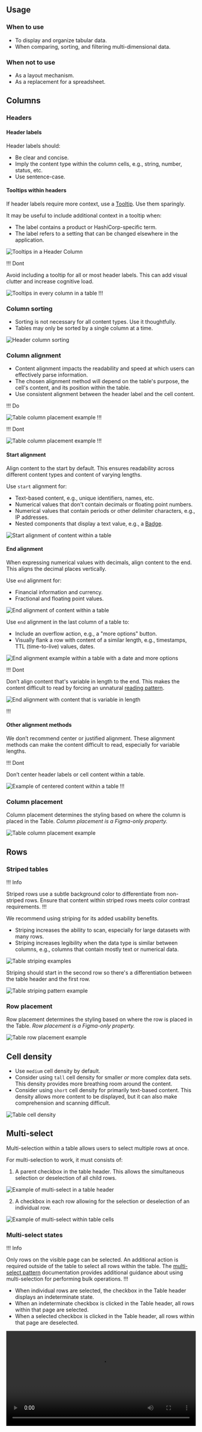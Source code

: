 ## Usage

### When to use

- To display and organize tabular data.
- When comparing, sorting, and filtering multi-dimensional data.

### When not to use

- As a layout mechanism.
- As a replacement for a spreadsheet.

## Columns

### Headers

#### Header labels

Header labels should:

- Be clear and concise. 
- Imply the content type within the column cells, e.g., string, number, status, etc.
- Use sentence-case.

#### Tooltips within headers

If header labels require more context, use a [Tooltip](/components/tooltip). Use them sparingly.

It may be useful to include additional context in a tooltip when:

- The label contains a product or HashiCorp-specific term.
- The label refers to a setting that can be changed elsewhere in the application.

![Tooltips in a Header Column](/assets/components/table/table-tooltip-example.png)

!!! Dont

Avoid including a tooltip for all or most header labels. This can add visual clutter and increase cognitive load.

![Tooltips in every column in a table](/assets/components/table/table-tooltip-dont.png)
!!!

### Column sorting

- Sorting is not necessary for all content types. Use it thoughtfully.
- Tables may only be sorted by a single column at a time.

![Header column sorting](/assets/components/table/table-sorting.png)

### Column alignment

- Content alignment impacts the readability and speed at which users can effectively parse information. 
- The chosen alignment method will depend on the table's purpose, the cell's content, and its position within the table.
- Use consistent alignment between the header label and the cell content.

!!! Do

![Table column placement example](/assets/components/table/table-alignment-do.png)
!!!

!!! Dont

![Table column placement example](/assets/components/table/table-alignment-dont.png)
!!!

#### Start alignment

Align content to the start by default. This ensures readability across different content types and content of varying lengths.

Use `start` alignment for:

- Text-based content, e.g., unique identifiers, names, etc.
- Numerical values that don't contain decimals or floating point numbers.
- Numerical values that contain periods or other delimiter characters, e.g., IP addresses.
- Nested components that display a text value, e.g., a [Badge](/components/badge).

![Start alignment of content within a table](/assets/components/table/start-alignment-example.png)

#### End alignment

When expressing numerical values with decimals, align content to the end. This aligns the decimal places vertically.

Use `end` alignment for:

- Financial information and currency.
- Fractional and floating point values.

![End alignment of content within a table](/assets/components/table/end-alignment-example.png)

Use `end` alignment in the last column of a table to:

- Include an overflow action, e.g., a "more options" button.
- Visually flank a row with content of a similar length, e.g., timestamps, TTL (time-to-live) values, dates.

![End alignment example within a table with a date and more options](/assets/components/table/end-alignment-example-02.png)

!!! Dont

Don’t align content that's variable in length to the end. This makes the content difficult to read by forcing an unnatural [reading pattern](/patterns/button-organization?tab=research#layout-and-reading-patterns).

![End alignment with content that is variable in length](/assets/components/table/end-alignment-variable-length.png)

!!!

#### Other alignment methods

We don’t recommend center or justified alignment. These alignment methods can make the content difficult to read, especially for variable lengths.

!!! Dont

Don’t center header labels or cell content within a table.

![Example of centered content within a table](/assets/components/table/center-justified-alignment.png)
!!!

### Column placement

Column placement determines the styling based on where the column is placed in the Table. _Column placement is a Figma-only property._

![Table column placement example](/assets/components/table/table-col-placement.png)

## Rows

### Striped tables

!!! Info

Striped rows use a subtle background color to differentiate from non-striped rows. Ensure that content within striped rows meets color contrast requirements.
!!!

We recommend using striping for its added usability benefits.

- Striping increases the ability to scan, especially for large datasets with many rows.
- Striping increases legibility when the data type is similar between columns, e.g., columns that contain mostly text or numerical data.

![Table striping examples](/assets/components/table/table-striping.png)

Striping should start in the second row so there's a differentiation between the table header and the first row.

![Table striping pattern example](/assets/components/table/table-striping-pattern.png)

### Row placement

Row placement determines the styling based on where the row is placed in the Table. _Row placement is a Figma-only property._

![Table row placement example](/assets/components/table/table-row-placement.png)

## Cell density

- Use `medium` cell density by default.
- Consider using `tall` cell density for smaller _or_ more complex data sets. This density provides more breathing room around the content.
- Consider using `short` cell density for primarily text-based content. This density allows more content to be displayed, but it can also make comprehension and scanning difficult.

![Table cell density](/assets/components/table/table-density.png)

## Multi-select

Multi-selection within a table allows users to select multiple rows at once.

For multi-selection to work, it must consists of: 

1. A parent checkbox in the table header. This allows the simultaneous selection or deselection of all child rows.

![Example of multi-select in a table header](/assets/components/table/multi-select-header.png)

2. A checkbox in each row allowing for the selection or deselection of an individual row.

![Example of multi-select within table cells](/assets/components/table/multi-select-cells.png)

### Multi-select states

!!! Info

Only rows on the visible page can be selected. An additional action is required outside of the table to select all rows within the table. The [multi-select pattern](https://helios.hashicorp.design/patterns/table-multi-select) documentation provides additional guidance about using multi-selection for performing bulk operations.
!!!

- When individual rows are selected, the checkbox in the Table header displays an indeterminate state. 
- When an indeterminate checkbox is clicked in the Table header, all rows within that page are selected. 
- When a selected checkbox is clicked in the Table header, all rows within that page are deselected.

<video width="100%" controls loop>
  <source
    src="/assets/components/table/multi-selection-interaction-01.mp4"
    type="video/mp4"
  />
</video>
